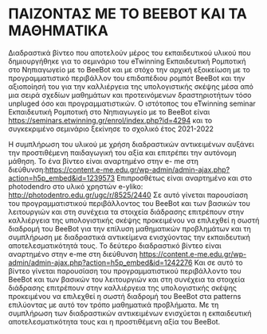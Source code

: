 # ΠΑΙΖΟΝΤΑΣ ΜΕ ΤΟ BEEBOT ΚΑΙ ΤΑ ΜΑΘΗΜΑΤΙΚΑ
Διαδραστικά βίντεο που αποτελούν μέρος του εκπαιδευτικού υλικού που δημιουργήθηκε για το σεμινάριο του eTwinning Εκπαιδευτική Ρομποτική στο Νηπιαγωγείο με το BeeBot και με στόχο την αρχική εξοικείωση με το προγραμματιστικό περιβάλλον του επιδαπέδιου ρομπότ BeeBot και την αξιοποίησή του για την καλλιέργεια της υπολογιστικής σκέψης μέσα από μια σειρά σχεδίων μαθημάτων και προτεινόμενων δραστηριοτήτων τόσο unpluged όσο και προγραμματιστικών. Ο ιστότοπος  του eTwinning seminar Εκπαιδευτική Ρομποτική στο Νηπιαγωγείο με το BeeBot είναι  https://seminars.etwinning.gr/enrol/index.php?id=4294 και το συγκεκριμένο σεμινάριο ξεκίνησε το σχολικό έτος 2021-2022

Η συμπλήρωση του υλικού με χρήση διαδραστικών αντικειμένων αυξάνει την προστιθέμενη παιδαγωγική του αξία και επιτρέπει την αυτόνομη μάθηση.
Το ένα βίντεο είναι αναρτημένο στην e- me στη διεύθυνση:https://content.e-me.edu.gr/wp-admin/admin-ajax.php?action=h5p_embed&id=1239573
Επιπροσθέτως είναι αναρτημένο και στο photodendro στο υλικό χρηστών e-yliko: http://photodentro.edu.gr/ugc/r/8525/2440
Σε αυτό γίνεται παρουσίαση του προγραμματιστικού περιβάλλοντος του BeeBot και των βασικών του λειτουργιών και στη συνέχεια τα στοιχεία διάδρασης επιτρέπουν στην καλλιέργεια της υπολογιστικής σκέψης προκειμένου να επιλεχθεί η σωστή διαδρομή του BeeBot για την επίλυση μαθηματικών προβλημάτων και τη συμπλήρωση με διαδραστικά αντικείμενα ενισχύοντας την εκπαιδευτική αποτελεσματικότητά τους.
Το δεύτερο διαδραστικό βίντεο είναι αναρτημένο στην e-me στη διεύθυνση https://content.e-me.edu.gr/wp-admin/admin-ajax.php?action=h5p_embed&id=1242276 
Και σε αυτό το βίντεο γίνεται παρουσίαση του προγραμματιστικού περιβάλλοντο του BeeBot και των βασικών του λειτουργιών και στη συνέχεια τα στοιχεία διάδρασης επιτρέπουν στην καλλιέργεια της υπολογιστικής σκέψης προκειμένου να επιλεχθεί η σωστή διαδρομή του BeeBot στα patterns επιλύοντας με αυτό τον τρόπο μαθηματικά προβλήματα. Με τη συμπλήρωση των διαδραστικών αντικειμένων ενισχύεται η εκπαιδευτική αποτελεσματικότητα τους και η προστιθέμενη αξία του BeeBot. 

